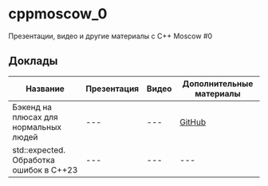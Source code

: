 # cppmoscow_0

Презентации, видео и другие материалы с C++ Moscow #0

## Доклады

| Название | Презентация | Видео | Дополнительные материалы |
| -------- | ----------- | ----- | ------------------------ |
| Бэкенд на плюсах для нормальных людей | --- | --- | [GitHub](https://github.com/backend_for_sane_people) |
| std::expected. Обработка ошибок в C++23 | --- | --- | --- |

